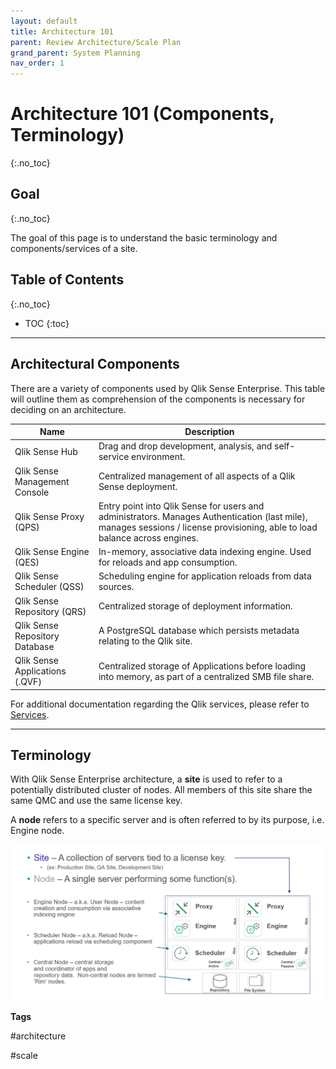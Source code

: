 ```yaml
---
layout: default
title: Architecture 101
parent: Review Architecture/Scale Plan
grand_parent: System Planning
nav_order: 1
---
```


# Architecture 101 (Components, Terminology)
{:.no_toc}

## Goal
{:.no_toc}

The goal of this page is to understand the basic terminology and components/services of a site.

## Table of Contents
{:.no_toc}

* TOC
{:toc}

-------------------------

## Architectural Components

There are a variety of components used by Qlik Sense Enterprise. This table will outline them as comprehension of the components is necessary for deciding on an architecture.

| Name                            | Description  |
|---------------------------------|---|
| Qlik Sense Hub                  | Drag and drop development, analysis, and self-service environment.  |
| Qlik Sense Management Console   | Centralized management of all aspects of a Qlik Sense deployment.  |
| Qlik Sense Proxy (QPS)          | Entry point into Qlik Sense for users and administrators. Manages Authentication (last mile), manages sessions / license provisioning, able to load balance across engines. |
| Qlik Sense Engine (QES)         | In-memory, associative data indexing engine. Used for reloads and app consumption.  |
| Qlik Sense Scheduler (QSS)      | Scheduling engine for application reloads from data sources.  |
| Qlik Sense Repository (QRS)     | Centralized storage of deployment information.  |
| Qlik Sense Repository Database  | A PostgreSQL database which persists metadata relating to the Qlik site.  |
| Qlik Sense Applications (.QVF)  | Centralized storage of Applications before loading into memory, as part of a centralized SMB file share.  |

For additional documentation regarding the Qlik services, please refer to [Services](https://help.qlik.com/en-US/sense-admin/Subsystems/DeployAdministerQSE/Content/Sense_DeployAdminister/QSEoW/Deploy_QSEoW/Services.htm).

-------------------------

## Terminology

With Qlik Sense Enterprise architecture, a **site** is used to refer to a potentially distributed cluster of nodes. All members of this site share the same QMC and use the same license key.

A **node** refers to a specific server and is often referred to by its purpose, i.e. Engine node.

![architecture-1.png](images/architecture-1.png)


**Tags**

#architecture

#scale

&nbsp;
